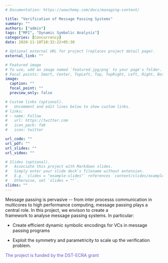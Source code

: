 ```yaml
---
# Documentation: https://wowchemy.com/docs/managing-content/

title: "Verification of Message Passing Systems"
summary: ""
authors: ["admin"]
tags: ["MPI", "Dynamic Symbolic Analysis"]
categories: [Concurrency]
date: 2020-11-10T18:32:22+05:30

# Optional external URL for project (replaces project detail page).
external_link: ""

# Featured image
# To use, add an image named `featured.jpg/png` to your page's folder.
# Focal points: Smart, Center, TopLeft, Top, TopRight, Left, Right, BottomLeft, Bottom, BottomRight.
image:
  caption: ""
  focal_point: ""
  preview_only: false

# Custom links (optional).
#   Uncomment and edit lines below to show custom links.
# links:
# - name: Follow
#   url: https://twitter.com
#   icon_pack: fab
#   icon: twitter

url_code: ""
url_pdf: ""
url_slides: ""
url_video: ""

# Slides (optional).
#   Associate this project with Markdown slides.
#   Simply enter your slide deck's filename without extension.
#   E.g. `slides = "example-slides"` references `content/slides/example-slides.md`.
#   Otherwise, set `slides = ""`.
slides: ""
---
```

Message passing is pervasive -- from inter processs communication in multicores to high performance computing, message passing plays a central role. In this project, we envison to create a  
framework to analyse message passing systems. In particular: 

- Create efficient dynamic symbolic encodings for VCs in message passing programs

- Exploit the symmetry and parametricity to scale up the verification problem. 

<span style="color:slateblue">The project is funded by the DST-ECRA grant </span>